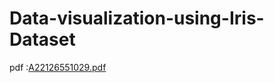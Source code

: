 # Data-visualization-using-Iris-Dataset
pdf :[A22126551029.pdf](https://github.com/user-attachments/files/17038687/A22126551029.pdf)
